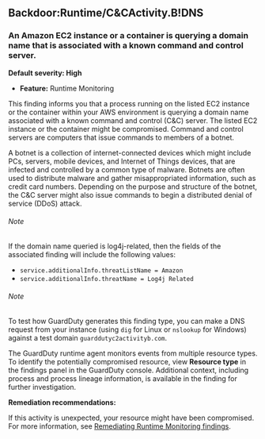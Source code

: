 Backdoor:Runtime/C&CActivity.B!DNS
----------------------------------

### An Amazon EC2 instance or a container is querying a domain name that is associated with a known command and control server.

**Default severity: High**

* **Feature:** Runtime Monitoring

This finding informs you that a process running on the listed EC2 instance or the container within your AWS environment is querying a domain name associated with a known command and control (C&C) server. The listed EC2 instance or the container might be compromised. Command and control servers are computers that issue commands to members of a botnet.

A botnet is a collection of internet-connected devices which might include PCs, servers, mobile devices, and Internet of Things devices, that are infected and controlled by a common type of malware. Botnets are often used to distribute malware and gather misappropriated information, such as credit card numbers. Depending on the purpose and structure of the botnet, the C&C server might also issue commands to begin a distributed denial of service (DDoS) attack.

###### Note

If the domain name queried is log4j-related, then the fields of the associated finding will include the following values:

* `service.additionalInfo.threatListName = Amazon`
* `service.additionalInfo.threatName = Log4j Related`

###### Note

To test how GuardDuty generates this finding type, you can make a DNS request from your instance (using `dig` for Linux or `nslookup` for Windows) against a test domain `guarddutyc2activityb.com`.

The GuardDuty runtime agent monitors events from multiple resource types. To identify the potentially compromised resource, view **Resource type** in the findings panel in the GuardDuty console. Additional context, including process and process lineage information, is available in the finding for further investigation.

**Remediation recommendations:**

If this activity is unexpected, your resource might have been compromised. For more information, see [Remediating Runtime Monitoring findings](https://docs.aws.amazon.com/guardduty/latest/ug/guardduty-remediate-runtime-monitoring.html).